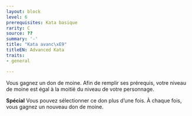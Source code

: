 ```yaml
---
layout: block
level: 6
prerequisites: Kata basique
rarity: C
source: ??
summary: '-'
title: "Kata avanc\xE9"
titleEN: Advanced Kata
traits:
- general

---
```


<p>Vous gagnez un don de moine. Afin de remplir ses prérequis, votre niveau de moine est égal à la moitié du niveau de votre personnage.</p>
<p><strong>Spécial</strong> Vous pouvez sélectionner ce don plus d’une fois. À chaque fois, vous gagnez un nouveau don de moine.</p>
